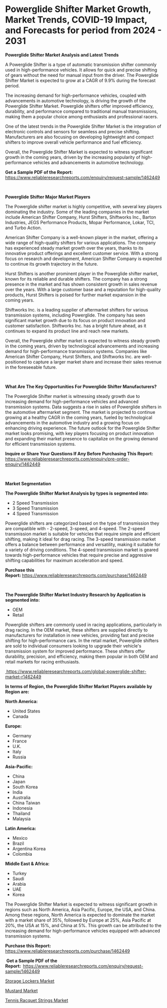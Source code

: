 <p><h1>Powerglide Shifter Market Growth, Market Trends, COVID-19 Impact, and Forecasts for period from 2024 - 2031</h1></p><p><strong>Powerglide Shifter Market Analysis and Latest Trends</strong></p>
<p><p>A Powerglide Shifter is a type of automatic transmission shifter commonly used in high-performance vehicles. It allows for quick and precise shifting of gears without the need for manual input from the driver. The Powerglide Shifter Market is expected to grow at a CAGR of 9.9% during the forecast period.</p><p>The increasing demand for high-performance vehicles, coupled with advancements in automotive technology, is driving the growth of the Powerglide Shifter Market. Powerglide shifters offer improved efficiency, durability, and performance compared to traditional manual transmissions, making them a popular choice among enthusiasts and professional racers.</p><p>One of the latest trends in the Powerglide Shifter Market is the integration of electronic controls and sensors for seamless and precise shifting. Manufacturers are also focusing on developing lightweight and compact shifters to improve overall vehicle performance and fuel efficiency.</p><p>Overall, the Powerglide Shifter Market is expected to witness significant growth in the coming years, driven by the increasing popularity of high-performance vehicles and advancements in automotive technology.</p></p>
<p><strong>Get a Sample PDF of the Report:&nbsp;</strong> <a href="https://www.reliableresearchreports.com/enquiry/request-sample/1462449">https://www.reliableresearchreports.com/enquiry/request-sample/1462449</a></p>
<p>&nbsp;</p>
<p><strong>Powerglide Shifter Major Market Players</strong></p>
<p><p>The Powerglide shifter market is highly competitive, with several key players dominating the industry. Some of the leading companies in the market include American Shifter Company, Hurst Shifters, Shiftworks Inc., Barton Industries, JEGS Performance Products, Mopar Performance, Lokar, TCI, and Turbo Action.</p><p>American Shifter Company is a well-known player in the market, offering a wide range of high-quality shifters for various applications. The company has experienced steady market growth over the years, thanks to its innovative product offerings and excellent customer service. With a strong focus on research and development, American Shifter Company is expected to continue its growth trajectory in the future.</p><p>Hurst Shifters is another prominent player in the Powerglide shifter market, known for its reliable and durable shifters. The company has a strong presence in the market and has shown consistent growth in sales revenue over the years. With a large customer base and a reputation for high-quality products, Hurst Shifters is poised for further market expansion in the coming years.</p><p>Shiftworks Inc. is a leading supplier of aftermarket shifters for various transmission systems, including Powerglide. The company has seen significant market growth due to its focus on product innovation and customer satisfaction. Shiftworks Inc. has a bright future ahead, as it continues to expand its product line and reach new markets.</p><p>Overall, the Powerglide shifter market is expected to witness steady growth in the coming years, driven by technological advancements and increasing demand for high-performance transmission systems. Companies like American Shifter Company, Hurst Shifters, and Shiftworks Inc. are well-positioned to capture a larger market share and increase their sales revenue in the foreseeable future.</p></p>
<p>&nbsp;</p>
<p><strong>What Are The Key Opportunities For Powerglide Shifter Manufacturers?</strong></p>
<p><p>The Powerglide Shifter market is witnessing steady growth due to increasing demand for high-performance vehicles and advanced transmission systems. Data suggests a rise in sales of Powerglide shifters in the automotive aftermarket segment. The market is projected to continue growing at a healthy CAGR in the coming years, fueled by technological advancements in the automotive industry and a growing focus on enhancing driving experience. The future outlook for the Powerglide Shifter market looks promising, with key players focusing on product innovation and expanding their market presence to capitalize on the growing demand for efficient transmission systems.</p></p>
<p><strong>Inquire or Share Your Questions If Any Before Purchasing This Report:</strong> <a href="https://www.reliableresearchreports.com/enquiry/pre-order-enquiry/1462449">https://www.reliableresearchreports.com/enquiry/pre-order-enquiry/1462449</a></p>
<p>&nbsp;</p>
<p><strong>Market Segmentation</strong></p>
<p><strong>The Powerglide Shifter Market Analysis by types is segmented into:</strong></p>
<p><ul><li>2 Speed Transmission</li><li>3 Speed Transmission</li><li>4 Speed Transmission</li></ul></p>
<p><p>Powerglide shifters are categorized based on the type of transmission they are compatible with - 2-speed, 3-speed, and 4-speed. The 2-speed transmission market is suitable for vehicles that require simple and efficient shifting, making it ideal for drag racing. The 3-speed transmission market offers a balance between performance and versatility, making it suitable for a variety of driving conditions. The 4-speed transmission market is geared towards high-performance vehicles that require precise and aggressive shifting capabilities for maximum acceleration and speed.</p></p>
<p><strong>Purchase this Report:&nbsp;</strong><a href="https://www.reliableresearchreports.com/purchase/1462449">https://www.reliableresearchreports.com/purchase/1462449</a></p>
<p>&nbsp;</p>
<p><strong>The Powerglide Shifter Market Industry Research by Application is segmented into:</strong></p>
<p><ul><li>OEM</li><li>Retail</li></ul></p>
<p><p>Powerglide shifters are commonly used in racing applications, particularly in drag racing. In the OEM market, these shifters are supplied directly to manufacturers for installation in new vehicles, providing fast and precise shifting for high-performance cars. In the retail market, Powerglide shifters are sold to individual consumers looking to upgrade their vehicle's transmission system for improved performance. These shifters offer durability, precision, and efficiency, making them popular in both OEM and retail markets for racing enthusiasts.</p></p>
<p><a href="https://www.reliableresearchreports.com/global-powerglide-shifter-market-r1462449">&nbsp;https://www.reliableresearchreports.com/global-powerglide-shifter-market-r1462449</a></p>
<p><strong>In terms of Region, the Powerglide Shifter Market Players available by Region are:</strong></p>
<p>
    <p> <strong> North America: </strong>
        <ul>
            <li>United States</li>
            <li>Canada</li>
        </ul>
        </p> 
    <p> <strong> Europe: </strong>
        <ul>
            <li>Germany</li>
            <li>France</li>
            <li>U.K.</li>
            <li>Italy</li>
            <li>Russia</li>
        </ul>
        </p> 
    <p> <strong> Asia-Pacific: </strong>
        <ul>
            <li>China</li>
            <li>Japan</li>
            <li>South Korea</li>
            <li>India</li>
            <li>Australia</li>
            <li>China Taiwan</li>
            <li>Indonesia</li>
            <li>Thailand</li>
            <li>Malaysia</li>
        </ul>
        </p> 
    <p> <strong> Latin America: </strong>
        <ul>
            <li>Mexico</li>
            <li>Brazil</li>
            <li>Argentina Korea</li>
            <li>Colombia</li>
        </ul>
        </p> 
    <p> <strong> Middle East & Africa: </strong>
        <ul>
            <li>Turkey</li>
            <li>Saudi</li>
            <li>Arabia</li>
            <li>UAE</li>
            <li>Korea</li>
        </ul>
    </p>
    </p>
<p><p>The Powerglide Shifter Market is expected to witness significant growth in regions such as North America, Asia Pacific, Europe, the USA, and China. Among these regions, North America is expected to dominate the market with a market share of 35%, followed by Europe at 25%, Asia Pacific at 20%, the USA at 15%, and China at 5%. This growth can be attributed to the increasing demand for high-performance vehicles equipped with advanced transmission systems.</p></p>
<p><strong>Purchase this Report: </strong><a href="https://www.reliableresearchreports.com/purchase/1462449">https://www.reliableresearchreports.com/purchase/1462449</a></p>
<p>&nbsp;<strong>Get a Sample PDF of the Report:&nbsp;&nbsp;</strong><a href="https://www.reliableresearchreports.com/enquiry/request-sample/1462449">https://www.reliableresearchreports.com/enquiry/request-sample/1462449</a></p>
<p><strong></strong></p>
<p><p><a href="https://www.linkedin.com/pulse/decoding-storage-lockers-market-metrics-share-trends-growth-jpu3c?trackingId=pR6Au%2BHUIOQdq%2BKFxt8xUA%3D%3D">Storage Lockers Market</a></p><p><a href="https://www.linkedin.com/pulse/mustard-market-key-successful-business-strategy-forecast-till-txopc?trackingId=Gbia9c6VlgAv7iczMfZ2Sg%3D%3D">Mustard Market</a></p><p><a href="https://www.linkedin.com/pulse/tennis-racquet-strings-market-trends-analysis-forecasted-period-ax3rc?trackingId=xRVzZH1SajE15UFptHZOhQ%3D%3D">Tennis Racquet Strings Market</a></p></p>
